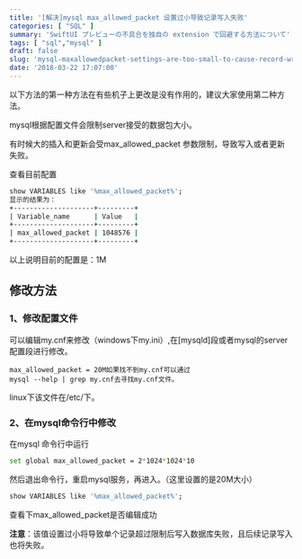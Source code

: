 ```yaml
---
title: '[解决]mysql max_allowed_packet 设置过小导致记录写入失败'
categories: [ "SQL" ]
summary: 'SwiftUI プレビューの不具合を独自の extension で回避する方法について'
tags: [ "sql","mysql" ]
draft: false
slug: 'mysql-maxallowedpacket-settings-are-too-small-to-cause-record-write-failures-solutions'
date: '2018-03-22 17:07:00'
---
```


以下方法的第一种方法在有些机子上更改是没有作用的，建议大家使用第二种方法。

mysql根据配置文件会限制server接受的数据包大小。

有时候大的插入和更新会受max_allowed_packet 参数限制，导致写入或者更新失败。
<!--ap-->
查看目前配置
```bash
show VARIABLES like '%max_allowed_packet%';
显示的结果为：
+--------------------+---------+
| Variable_name      | Value   |
+--------------------+---------+
| max_allowed_packet | 1048576 |
+--------------------+---------+  
```
以上说明目前的配置是：1M

<!--more-->


## 修改方法
### 1、修改配置文件

可以编辑my.cnf来修改（windows下my.ini）,在[mysqld]段或者mysql的server配置段进行修改。
```
max_allowed_packet = 20M如果找不到my.cnf可以通过
mysql --help | grep my.cnf去寻找my.cnf文件。
```
linux下该文件在/etc/下。

### 2、在mysql命令行中修改

在mysql 命令行中运行
```bash
set global max_allowed_packet = 2*1024*1024*10
```
然后退出命令行，重启mysql服务，再进入。（这里设置的是20M大小）
```bash
show VARIABLES like '%max_allowed_packet%';
```
查看下max_allowed_packet是否编辑成功

**注意**：该值设置过小将导致单个记录超过限制后写入数据库失败，且后续记录写入也将失败。
